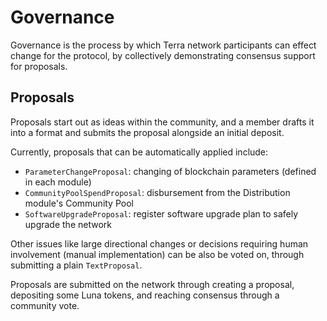 # Governance

Governance is the process by which Terra network participants can effect change for the protocol, by collectively demonstrating consensus support for proposals.

## Proposals

Proposals start out as ideas within the community, and a member drafts it into a format and submits the proposal alongside an initial deposit.

Currently, proposals that can be automatically applied include:

- `ParameterChangeProposal`: changing of blockchain parameters (defined in each module)
- `CommunityPoolSpendProposal`: disbursement from the Distribution module's Community Pool
- `SoftwareUpgradeProposal`: register software upgrade plan to safely upgrade the network

Other issues like large directional changes or decisions requiring human involvement (manual implementation) can be also be voted on, through submitting a plain `TextProposal`.

Proposals are submitted on the network through creating a proposal, depositing some Luna tokens, and reaching consensus through a community vote.
